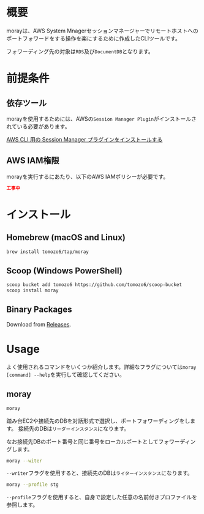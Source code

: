 # 概要

morayは、AWS System Mnagerセッションマネージャーでリモートホストへのポートフォワードをする操作を楽にするために作成したCLIツールです。

フォワーディング先の対象は`RDS`及び`DocumentDB`となります。

# 前提条件

## 依存ツール

morayを使用するためには、AWSの`Session Manager Plugin`がインストールされている必要があります。

[AWS CLI 用の Session Manager プラグインをインストールする](https://docs.aws.amazon.com/ja_jp/systems-manager/latest/userguide/session-manager-working-with-install-plugin.html)

## AWS IAM権限

morayを実行するにあたり、以下のAWS IAMポリシーが必要です。

```json
工事中
```

# インストール

## Homebrew (macOS and Linux)

```bash
brew install tomozo6/tap/moray
```

## Scoop (Windows PowerShell)

```bash
scoop bucket add tomozo6 https://github.com/tomozo6/scoop-bucket
scoop install moray
```

## Binary Packages

Download from [Releases](https://github.com/tomozo6/moray/releases).

# Usage

よく使用されるコマンドをいくつか紹介します。詳細なフラグについては`moray [command] --help`を実行して確認してください。

## moray

```bash
moray
```

踏み台EC2や接続先のDBを対話形式で選択し、ポートフォワーディングをします。
接続先のDBは`リーダーインスタンス`になります。

なお接続先DBのポート番号と同じ番号をローカルポートとしてフォワーディングします。

```bash
moray --witer
```

`--writer`フラグを使用すると、接続先のDBは`ライターインスタンス`になります。

```bash
moray --profile stg
```

`--profile`フラグを使用すると、自身で設定した任意の名前付きプロファイルを参照します。
